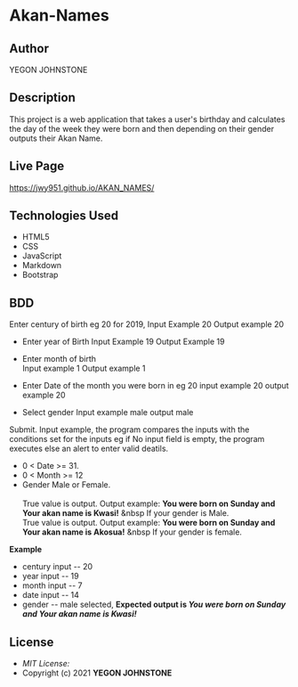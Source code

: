 # Akan-Names

## Author

YEGON JOHNSTONE

## Description

This project is a web application that takes a user's birthday and calculates the day of the week they were born and then depending on their gender outputs their Akan Name. 

## Live Page 
https://jwy951.github.io/AKAN_NAMES/

## Technologies Used

* HTML5
* CSS
* JavaScript
* Markdown
* Bootstrap

## BDD
Enter century of birth eg 20 for 2019,
     Input Example 20
     Output example 20

* Enter year of Birth 
     Input Example 19
     Output Example 19

* Enter month of birth  
    Input example 1
    Output example 1

* Enter Date of the month you were born in eg 20
    input example 20
    output example 20

* Select gender 
    Input example male
    output male

Submit.
Input example, the program compares the inputs with the conditions set for the inputs eg if No input field is empty, the program executes else an alert to enter valid deatils.
* 0 < Date >= 31.
* 0 < Month >= 12
* Gender Male or Female. <br/>  
True value is output. Output example: **You were born on Sunday and Your akan name is Kwasi!** &nbsp If your gender is Male.<br/>
True value is output. Output example: **You were born on Sunday and Your akan name is  Akosua!** &nbsp If your gender is female.  

**Example**
* century input -- 20
* year input   -- 19
* month input  -- 7
* date input -- 14
* gender -- male selected,
**Expected output is *You were born on Sunday and Your akan name is Kwasi!*** 
## License
* *MIT License:*
* Copyright (c) 2021 **YEGON JOHNSTONE**